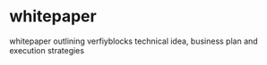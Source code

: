 # whitepaper
whitepaper outlining verfiyblocks technical idea, business plan and execution strategies
